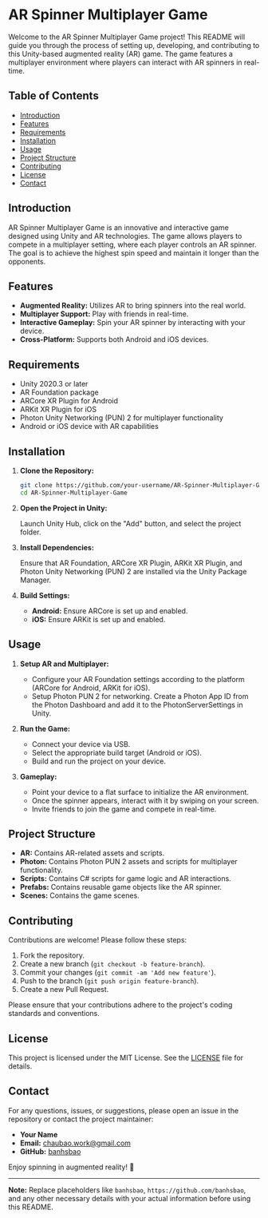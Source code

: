 # AR Spinner Multiplayer Game

Welcome to the AR Spinner Multiplayer Game project! This README will guide you through the process of setting up, developing, and contributing to this Unity-based augmented reality (AR) game. The game features a multiplayer environment where players can interact with AR spinners in real-time.

## Table of Contents

- [Introduction](#introduction)
- [Features](#features)
- [Requirements](#requirements)
- [Installation](#installation)
- [Usage](#usage)
- [Project Structure](#project-structure)
- [Contributing](#contributing)
- [License](#license)
- [Contact](#contact)

## Introduction

AR Spinner Multiplayer Game is an innovative and interactive game designed using Unity and AR technologies. The game allows players to compete in a multiplayer setting, where each player controls an AR spinner. The goal is to achieve the highest spin speed and maintain it longer than the opponents.

## Features

- **Augmented Reality:** Utilizes AR to bring spinners into the real world.
- **Multiplayer Support:** Play with friends in real-time.
- **Interactive Gameplay:** Spin your AR spinner by interacting with your device.
- **Cross-Platform:** Supports both Android and iOS devices.

## Requirements

- Unity 2020.3 or later
- AR Foundation package
- ARCore XR Plugin for Android
- ARKit XR Plugin for iOS
- Photon Unity Networking (PUN) 2 for multiplayer functionality
- Android or iOS device with AR capabilities

## Installation

1. **Clone the Repository:**

    ```bash
    git clone https://github.com/your-username/AR-Spinner-Multiplayer-Game.git
    cd AR-Spinner-Multiplayer-Game
    ```

2. **Open the Project in Unity:**

    Launch Unity Hub, click on the "Add" button, and select the project folder.

3. **Install Dependencies:**

    Ensure that AR Foundation, ARCore XR Plugin, ARKit XR Plugin, and Photon Unity Networking (PUN) 2 are installed via the Unity Package Manager.

4. **Build Settings:**

    - **Android:** Ensure ARCore is set up and enabled.
    - **iOS:** Ensure ARKit is set up and enabled.

## Usage

1. **Setup AR and Multiplayer:**

    - Configure your AR Foundation settings according to the platform (ARCore for Android, ARKit for iOS).
    - Setup Photon PUN 2 for networking. Create a Photon App ID from the Photon Dashboard and add it to the PhotonServerSettings in Unity.

2. **Run the Game:**

    - Connect your device via USB.
    - Select the appropriate build target (Android or iOS).
    - Build and run the project on your device.

3. **Gameplay:**

    - Point your device to a flat surface to initialize the AR environment.
    - Once the spinner appears, interact with it by swiping on your screen.
    - Invite friends to join the game and compete in real-time.

## Project Structure

- **AR:** Contains AR-related assets and scripts.
- **Photon:** Contains Photon PUN 2 assets and scripts for multiplayer functionality.
- **Scripts:** Contains C# scripts for game logic and AR interactions.
- **Prefabs:** Contains reusable game objects like the AR spinner.
- **Scenes:** Contains the game scenes.

## Contributing

Contributions are welcome! Please follow these steps:

1. Fork the repository.
2. Create a new branch (`git checkout -b feature-branch`).
3. Commit your changes (`git commit -am 'Add new feature'`).
4. Push to the branch (`git push origin feature-branch`).
5. Create a new Pull Request.

Please ensure that your contributions adhere to the project's coding standards and conventions.

## License

This project is licensed under the MIT License. See the [LICENSE](LICENSE) file for details.

## Contact

For any questions, issues, or suggestions, please open an issue in the repository or contact the project maintainer:

- **Your Name**
- **Email:** chaubao.work@gmail.com
- **GitHub:** [banhsbao](https://github.com/banhsbao)

Enjoy spinning in augmented reality! 🚀

---

**Note:** Replace placeholders like `banhsbao`, `https://github.com/banhsbao`, and any other necessary details with your actual information before using this README.
